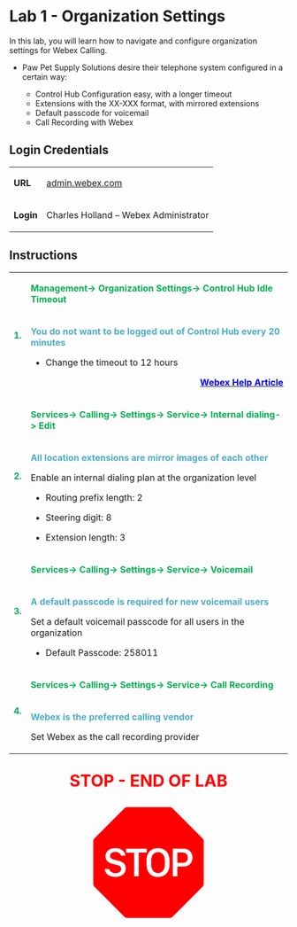<style>

  td  {
    font-style: normal;
    font-size: 16px;
    }


    #p1 {
    color: #00B050;
    font-weight: bold;
    }

  #p2 {
    color: #4BACC6;
    font-weight: bold;
    }

  #p3 {
    font-weight: bold;
    }
    
  #p4 {
    color: red;
    font-weight: bold;
    text-align: center;
    font-size: 30px;
    }

  #p5 {
    color: blue;
    font-weight: bold;
    text-align: right;
    }

  .container {
  text-align: center;
  }

</style>



# Lab 1 - Organization Settings

In this lab, you will learn how to navigate and configure organization settings for Webex Calling.

- Paw Pet Supply Solutions desire their telephone system configured in a certain way: 

    * Control Hub Configuration easy, with a longer timeout
    * Extensions with the XX-XXX format, with mirrored extensions
    * Default passcode for voicemail
    * Call Recording with Webex


## Login Credentials

<table>
<tr>
<td><p id="p3">URL</p></td>
<td><a href="https://admin.webex.com">admin.webex.com</a></td>
</tr>
<tr>
<td><p id="p3">Login</p></td>
<td>Charles Holland – Webex Administrator </td>
</tr>
</table>

## Instructions

<table>
<colgroup>
<col style="width: 4%" />
<col style="width: 95%" />
</colgroup>
<tbody>

<tr>
<td rowspan="2" ><p id="p1">1.</p></td>
<td><p id="p1">Management-&gt; Organization Settings-&gt; Control Hub Idle Timeout</p></td>
</tr>
<tr>
<td><p id="p2">You do not want to be logged out of Control Hub every 20 minutes</p>
<ul>
<li><p>Change the timeout to 12 hours</p></li>
</ul>
<a text-align="right" href="https://help.webex.com/en-us/article/nl4m0jo/Configure-Idle-Session-Timeout-for-Control-Hub-Users"><p id="p5">Webex Help Article</p></a>
</td>
</tr>

<tr>
<td rowspan="2" ><p id="p1">2.</p></td>
<td><p id="p1">Services-&gt; Calling-&gt; Settings-&gt; Service-&gt; Internal dialing-&gt; Edit </p></td>
</tr>
<tr>
<td><p id="p2">All location extensions are mirror images of each other</p>
<p>Enable an internal dialing plan at the organization level</p>
<ul>
<li><p>Routing prefix length: 2</p></li>
<li><p>Steering digit: 8</p></li>
<li><p>Extension length: 3</p></li>
</ul></td>
</tr>




<tr>
<td rowspan="2"><p id="p1">3.</p></td>
<td><p id="p1">Services-&gt; Calling-&gt; Settings-&gt; Service-&gt; Voicemail</p></td>
</tr>
<tr>
<td><p id="p2">A default passcode is required for new voicemail users</p>
<p>Set a default voicemail passcode for all users in the
organization</p>
<ul>
<li><p>Default Passcode: 258011</p></li>
</ul></td>
</tr>
<tr>
<td rowspan="2"><p id="p1">4.</p></td>
<td><p id="p1">Services-&gt; Calling-&gt; Settings-&gt; Service-&gt; Call Recording</p></td>
</tr>
<tr>
<td><p id="p2">Webex is the preferred calling vendor</p>
<p>Set Webex as the call recording provider</p></td>
</tr>
</tbody>
</table>

<p id="p4">STOP - END OF LAB</p>

<div class="container">
<svg xmlns="http://www.w3.org/2000/svg" width="200" height="200" fill="red" class="bi bi-sign-stop-fill" viewBox="0 0 16 16">
  <path d="M10.371 8.277v-.553c0-.827-.422-1.234-.987-1.234-.572 0-.99.407-.99 1.234v.553c0 .83.418 1.237.99 1.237.565 0 .987-.408.987-1.237m2.586-.24c.463 0 .735-.272.735-.744s-.272-.741-.735-.741h-.774v1.485z"/>
  <path d="M4.893 0a.5.5 0 0 0-.353.146L.146 4.54A.5.5 0 0 0 0 4.893v6.214a.5.5 0 0 0 .146.353l4.394 4.394a.5.5 0 0 0 .353.146h6.214a.5.5 0 0 0 .353-.146l4.394-4.394a.5.5 0 0 0 .146-.353V4.893a.5.5 0 0 0-.146-.353L11.46.146A.5.5 0 0 0 11.107 0zM3.16 10.08c-.931 0-1.447-.493-1.494-1.132h.653c.065.346.396.583.891.583.524 0 .83-.246.83-.62 0-.303-.203-.467-.637-.572l-.656-.164c-.61-.147-.978-.51-.978-1.078 0-.706.597-1.184 1.444-1.184.853 0 1.386.475 1.436 1.087h-.645c-.064-.32-.352-.542-.797-.542-.472 0-.77.246-.77.6 0 .261.196.437.553.522l.654.161c.673.164 1.06.487 1.06 1.11 0 .736-.574 1.228-1.544 1.228Zm3.427-3.51V10h-.665V6.57H4.753V6h3.006v.568H6.587Zm4.458 1.16v.544c0 1.131-.636 1.805-1.661 1.805-1.026 0-1.664-.674-1.664-1.805V7.73c0-1.136.638-1.807 1.664-1.807s1.66.674 1.66 1.807ZM11.52 6h1.535c.82 0 1.316.55 1.316 1.292 0 .747-.501 1.289-1.321 1.289h-.865V10h-.665V6.001Z"/>
</svg>
</div>